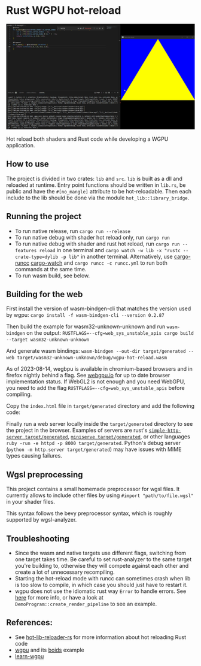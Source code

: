 # Rust WGPU hot-reload

![Demo](demo.gif)

Hot reload both shaders and Rust code while developing a WGPU application.

## How to use

The project is divided in two crates: `lib` and `src`. `lib` is built as a dll and reloaded at runtime.
Entry point functions should be written in `lib.rs`, be public and have the `#[no_mangle]` attribute to be hot-reloadable.
Then each include to the lib should be done via the module `hot_lib::library_bridge`.

## Running the project

- To run native release, run `cargo run --release`
- To run native debug with shader hot reload only, run `cargo run`
- To run native debug with shader and rust hot reload, run `cargo run --features reload` in one terminal and `cargo watch -w lib -x "rustc --crate-type=dylib -p lib"` in another terminal. Alternatively, use [cargo-runcc](https://crates.io/crates/runcc) [cargo-watch](https://github.com/watchexec/cargo-watch) and `cargo runcc -c runcc.yml` to run both commands at the same time.
- To run wasm build, see below.

## Building for the web

First install the version of wasm-bindgen-cli that matches the version used by wgpu:
`cargo install -f wasm-bindgen-cli --version 0.2.87`

Then build the example for wasm32-unknown-unknown and run `wasm-bindgen` on the output:
`RUSTFLAGS=--cfg=web_sys_unstable_apis cargo build --target wasm32-unknown-unknown`

And generate wasm bindings:
`wasm-bindgen --out-dir target/generated --web target/wasm32-unknown-unknown/debug/wgpu-hot-reload.wasm`

As of 2023-08-14, wegbpu is available in chromium-based browsers and in firefox nightly behind a flag. See [webgpu.io](https://webgpu.io) for up to date browser implementation status. If WebGL2 is not enough and you need WebGPU, you need to add the flag `RUSTFLAGS=--cfg=web_sys_unstable_apis` before compiling.


Copy the `index.html` file in `target/generated` directory and add the following code:

Finally run a web server locally inside the `target/generated` directory to see the project in the browser. Examples of servers are rust's
[`simple-http-server target/generated`](https://crates.io/crates/simple-http-server),
[`miniserve target/generated`](https://crates.io/crates/miniserve), or other languages
`ruby -run -e httpd -p 8000 target/generated`.
Python's debug server (`python -m http.server target/generated`) may have issues with MIME types causing failures.

## Wgsl preprocessing
This project contains a small homemade preprocessor for wgsl files.
It currently allows to include other files by using `#import "path/to/file.wgsl"` in your shader files.

This syntax follows the bevy preprocessor syntax, which is roughly supported by wgsl-analyzer.


## Troubleshooting
- Since the wasm and native targets use different flags, switching from one target takes time. Be careful
to set rust-analyzer to the same target you're building to, otherwise they will compete against each other
and create a lot of unnecessary recompiling.
- Starting the hot-reload mode with runcc can sometimes crash when lib is too slow to compile, in which case you should just have to restart it.
- wgpu does not use the idiomatic rust way `Error` to handle errors. See [here](https://github.com/gfx-rs/wgpu/issues/3767) for more info, or have a look at `DemoProgram::create_render_pipeline` to see an example.

## References:
- See [hot-lib-reloader-rs](https://github.com/rksm/hot-lib-reloader-rs) for more information about hot reloading Rust code
- [wgpu](https://github.com/gfx-rs/wgpu) and its [boids](https://github.com/gfx-rs/wgpu/tree/trunk/examples/boids) example
- [learn-wgpu](https://sotrh.github.io/learn-wgpu/)
